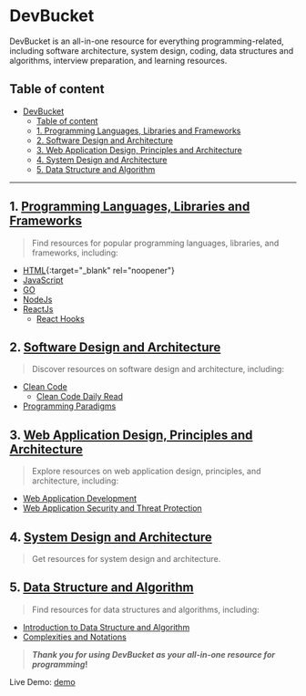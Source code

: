 # DevBucket

DevBucket is an all-in-one resource for everything programming-related, including software architecture, system design, coding, data structures and algorithms, interview preparation, and learning resources.

## Table of content

- [DevBucket](#devbucket)
  - [Table of content](#table-of-content)
  - [1. Programming Languages, Libraries and Frameworks](#1-programming-languages-libraries-and-frameworks)
  - [2. Software Design and Architecture](#2-software-design-and-architecture)
  - [3. Web Application Design, Principles and Architecture](#3-web-application-design-principles-and-architecture)
  - [4. System Design and Architecture](#4-system-design-and-architecture)
  - [5. Data Structure and Algorithm](#5-data-structure-and-algorithm)

---

## 1. [Programming Languages, Libraries and Frameworks](https://sabitaneupane.github.io/devbucket/programming-languages-libraries-and-frameworks)

> Find resources for popular programming languages, libraries, and frameworks, including:

- [HTML](https://sabitaneupane.github.io/devbucket/programming-languages-libraries-and-frameworks/html){:target="_blank" rel="noopener"}
- [JavaScript](https://sabitaneupane.github.io/devbucket/programming-languages-libraries-and-frameworks/javascript)
- [GO](https://sabitaneupane.github.io/devbucket/programming-languages-libraries-and-frameworks/go)
- [NodeJs](https://sabitaneupane.github.io/devbucket/programming-languages-libraries-and-frameworks/node-js)
- [ReactJs](https://sabitaneupane.github.io/devbucket/programming-languages-libraries-and-frameworks/react-js)
  - [React Hooks](https://sabitaneupane.github.io/devbucket/programming-languages-libraries-and-frameworks/react-js/reack-hooks)


## 2. [Software Design and Architecture](https://sabitaneupane.github.io/devbucket/software-design-and-architecture)

> Discover resources on software design and architecture, including:

- [Clean Code](https://sabitaneupane.github.io/devbucket/software-design-and-architecture/1.clean-code)
  - [Clean Code Daily Read](https://sabitaneupane.github.io/devbucket/software-design-and-architecture/1.clean-code/learn)
- [Programming Paradigms](https://sabitaneupane.github.io/devbucket/software-design-and-architecture/2.programming-paradigms)

## 3. [Web Application Design, Principles and Architecture](https://sabitaneupane.github.io/devbucket/web-application-design-principles-and-architecture)

> Explore resources on web application design, principles, and architecture, including:

- [Web Application Development](https://sabitaneupane.github.io/devbucket/web-application-design-principles-and-architecture/1.web-application-development)
- [Web Application Security and Threat Protection](https://sabitaneupane.github.io/devbucket/web-application-design-principles-and-architecture/2.web-application-security)


## 4. [System Design and Architecture](https://sabitaneupane.github.io/devbucket/system-design-and-architecture)

> Get resources for system design and architecture.

## 5. [Data Structure and Algorithm](https://sabitaneupane.github.io/devbucket/data-structure-and-algorithm)

> Find resources for data structures and algorithms, including:

- [Introduction to Data Structure and Algorithm](https://sabitaneupane.github.io/devbucket/data-structure-and-algorithm/1.introduction)
- [Complexities and Notations](https://sabitaneupane.github.io/devbucket/data-structure-and-algorithm/2.complexities-and-notations)


> **_Thank you for using DevBucket as your all-in-one resource for programming_!**

Live Demo: <a href="https://example.com" target="_blank" rel="noopener">demo</a>

